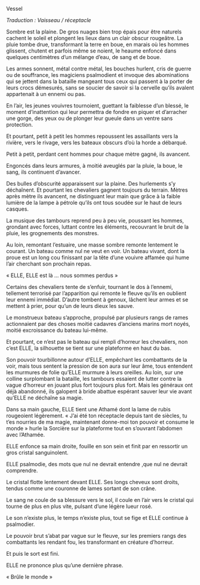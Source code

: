 Vessel

*Traduction : Vaisseau / réceptacle*

Sombre est la plaine. De gros nuages bien trop épais pour être naturels cachent le soleil et plongent les lieux dans un clair obscur rougeâtre. La pluie tombe drue, transformant la terre en boue, en marais où les hommes glissent, chutent et parfois même se noient, le heaume enfoncé dans quelques centimètres d’un mélange d’eau, de sang et de boue.

Les armes sonnent, métal contre métal, les bouches hurlent, cris de guerre ou de souffrance, les magiciens psalmodient et invoque des abominations qui se jettent dans la bataille mangeant tous ceux qui passent à la porter de leurs crocs démesurés, sans se soucier de savoir si la cervelle qu’ils avalent appartenait à un ennemi ou pas.

En l’air, les jeunes vouivres tournoient, guettant la faiblesse d’un blessé, le moment d’inattention qui leur permettra de fondre en piquer et d’arracher une gorge, des yeux ou de plonger leur gueule dans un ventre sans protection.

Et pourtant, petit à petit les hommes repoussent les assaillants vers la rivière, vers le rivage, vers les bateaux obscurs d’où la horde a débarqué.

Petit à petit, perdant cent hommes pour chaque mètre gagné, ils avancent.

Engoncés dans leurs armures, à moitié aveuglés par la pluie, la boue, le sang, ils continuent d’avancer.

Des bulles  d’obscurité apparaissent sur la plaine. Des hurlements s’y déchaînent. Et pourtant les chevaliers gagnent toujours du terrain. Mètres après mètre ils avancent, ne distinguant leur main que grâce à la faible lumière de la lampe à pétrole qu’ils ont tous soudée sur le haut de leurs casques.


La musique des tambours reprend peu à peu vie, poussant les hommes, grondant avec forces, luttant contre les éléments, recouvrant le bruit de la pluie, les grognements des monstres.

Au loin, remontant l’estuaire, une masse sombre remonte lentement le courant. Un bateau comme nul ne veut en voir. Un bateau vivant, dont la proue est un long cou finissant par la tête d’une vouivre affamée qui hume l’air cherchant son prochain repas.

« ELLE,  ELLE est là … nous sommes perdus »

Certains des chevaliers tente de s’enfuir, tournant le dos à l’ennemi, tellement terrorisé par l’apparition qui remonte le fleuve qu’ils en oublient leur ennemi immédiat. D’autre tombent à genoux, lâchent leur armes et se  mettent à prier, pour qu’un de leurs dieux les sauve.

Le monstrueux bateau s’approche, propulsé par plusieurs rangs de rames actionnaient par des choses moitié cadavres d’anciens marins mort noyés, moitié excroissance du bateau lui-même.

Et pourtant, ce n’est pas le bateau qui rempli d’horreur les chevaliers, non c’est ELLE, la silhouette se tient sur une plateforme en haut du bas.

Son pouvoir tourbillonne autour d’ELLE, empêchant les combattants de la voir, mais tous sentent la pression de son aura sur leur âme, tous entendent les murmures de folie qu’ELLE murmure à leurs oreilles.
Au loin, sur une colline surplombant la bataille, les tambours essaient de lutter contre la vague d’horreur en jouant plus fort toujours plus fort. Mais les généraux ont déjà abandonné, ils galopent à bride abattue espérant sauver leur vie avant qu’ELLE ne déchaîne sa magie.

Dans sa main gauche, ELLE tient une Athamé dont la lame de rubis rougeoient légèrement.
« J’ai été ton réceptacle depuis tant de siècles, tu t’es nourries de ma magie, maintenant donne-moi ton pouvoir et consume le monde » hurle la Sorcière sur la plateforme tout en s’ouvrant l’abdomen avec l’Athamée.

ELLE enfonce sa main droite, fouille en son sein et finit par en ressortir un gros cristal sanguinolent.

ELLE psalmodie, des mots que nul ne devrait entendre ,que nul ne devrait comprendre.

Le cristal flotte lentement devant ELLE. Ses longs cheveux sont droits, tendus comme une couronne de lames sortant de son crâne.

Le sang ne coule de sa blessure vers le sol, il coule en l’air vers le cristal qui tourne de plus en plus vite, pulsant d’une légère lueur rosé.

Le son n’existe plus, le temps n’existe plus, tout se fige et ELLE continue à psalmodier.

Le pouvoir brut s’abat par vague sur le fleuve, sur les premiers rangs des combattants les rendant fou, les transformant en créature d’horreur.

Et puis le sort est fini.

ELLE ne prononce plus qu’une dernière phrase.

« Brûle le monde »

